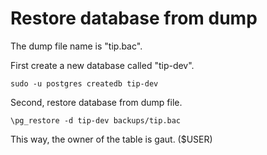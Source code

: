 # Restore database from dump

The dump file name is "tip.bac".

First create a new database called "tip-dev".

```
sudo -u postgres createdb tip-dev

```

Second, restore database from dump file.

```
\pg_restore -d tip-dev backups/tip.bac
```


This way, the owner of the table is gaut. ($USER)